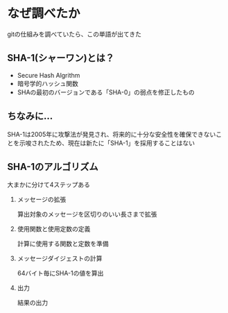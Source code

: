 # なぜ調べたか

gitの仕組みを調べていたら、この単語が出てきた

## SHA-1(シャーワン)とは？

- Secure Hash Algrithm
- 暗号学的ハッシュ関数
- SHAの最初のバージョンである「SHA-0」の弱点を修正したもの

## ちなみに...

SHA-1は2005年に攻撃法が発見され、将来的に十分な安全性を確保できないことを示唆されたため、現在は新たに「SHA-1」を採用することはない

## SHA-1のアルゴリズム

大まかに分けて4ステップある

1. メッセージの拡張

   算出対象のメッセージを区切りのいい長さまで拡張
   
2. 使用関数と使用定数の定義

   計算に使用する関数と定数を準備
   
3. メッセージダイジェストの計算

   64バイト毎にSHA-1の値を算出
   
4. 出力

   結果の出力
